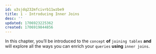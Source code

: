 ```yaml
---
id: u3sjdq232mfcivrb11wzbe9
title: 1 - Introducing Inner Joins
desc: ''
updated: 1706923225362
created: 1706919844856
---
```


In this chapter, you’ll be introduced to the `concept` **of** `joining tables` **and** will explore all the ways you can enrich your `queries` **using** `inner joins`.